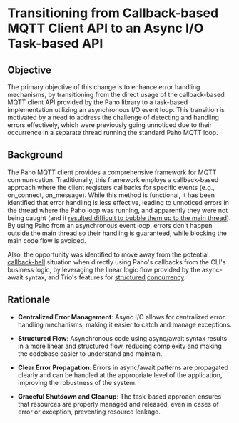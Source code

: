 # Transitioning from Callback-based MQTT Client API to an Async I/O Task-based API

## Objective

The primary objective of this change is to enhance error handling mechanisms, by transitioning from the direct usage of the callback-based MQTT client API provided by the Paho library to a task-based implementation utilizing an asynchronous I/O event loop. This transition is motivated by a need to address the challenge of detecting and handling errors effectively, which were previously going unnoticed due to their occurrence in a separate thread running the standard Paho MQTT loop.

## Background

The Paho MQTT client provides a comprehensive framework for MQTT communication. Traditionally, this framework employs a callback-based approach where the client registers callbacks for specific events (e.g., on_connect, on_message). While this method is functional, it has been identified that error handling is less effective, leading to unnoticed errors in the thread where the Paho loop was running, and apparently they were not being caught (and it [resulted difficult to bubble them up to the main thread](https://stackoverflow.com/questions/77475685/threading-excepthook-args-exc-traceback-is-none)). By using Paho from an asynchronous event loop, errors don't happen outside the main thread so their handling is guaranteed, while blocking the main code flow is avoided.

Also, the opportunity was identified to move away from the potential [callback-hell](http://callbackhell.com/) situation when directly using Paho's callbacks from the CLI's business logic, by leveraging the linear logic flow provided by the async-await syntax, and Trio's features for [structured](https://vorpus.org/blog/notes-on-structured-concurrency-or-go-statement-considered-harmful/) [concurrency](https://blog.yoshuawuyts.com/tree-structured-concurrency/).


## Rationale

- **Centralized Error Management**: Async I/O allows for centralized error handling mechanisms, making it easier to catch and manage exceptions.

- **Structured Flow**: Asynchronous code using async/await syntax results in a more linear and structured flow, reducing complexity and making the codebase easier to understand and maintain.

- **Clear Error Propagation**: Errors in async/await patterns are propagated clearly and can be handled at the appropriate level of the application, improving the robustness of the system.

- **Graceful Shutdown and Cleanup**: The task-based approach ensures that resources are properly managed and released, even in cases of error or exception, preventing resource leakage.
